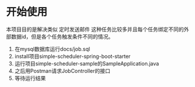 # 开始使用

本项目目的是解决类似 定时发送邮件 这种任务比较多并且每个任务绑定不同的外部数据id，但是各个任务触发条件不同的情况。  

1. 在mysql数据库运行docs/job.sql
2. install项目simple-scheduler-spring-boot-starter
3. 运行项目simple-scheduler-sample的SampleApplication.java 
4. 之后用Postman请求JobController的接口
5. 等待运行结果